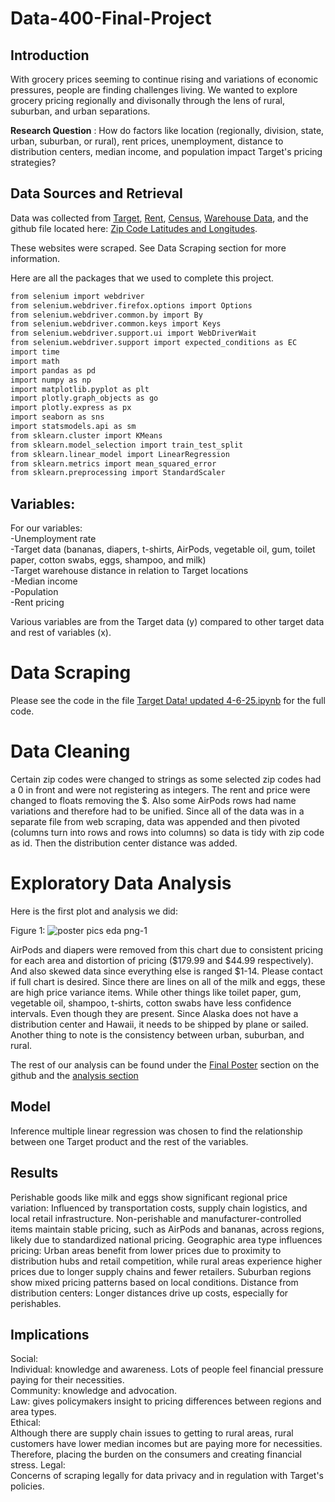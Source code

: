 # Data-400-Final-Project


## Introduction

With grocery prices seeming to continue rising and variations of economic pressures, people are finding challenges living. We wanted to explore grocery pricing regionally and divisonally through the lens of rural, suburban, and urban separations. 

**Research Question** : How do factors like location (regionally, division, state, urban, suburban, or rural), rent prices, unemployment, distance to distribution centers, median income, and population impact Target's pricing strategies? 


## Data Sources and Retrieval
Data was collected from [Target](https://target.com), [Rent](https://rentdata.org), [Census](https://census.gov), [Warehouse Data](https://warehouse.ninja/target-distribution-center-locations/), and the github file located here: [Zip Code Latitudes and Longitudes](https://gist.github.com/pramodpendyala/e5688b6a63d2983eac804bbaa1fd7cc0).


These websites were scraped. See Data Scraping section for more information. 


Here are all the packages that we used to complete this project. 
  ```sh
  from selenium import webdriver
  from selenium.webdriver.firefox.options import Options
  from selenium.webdriver.common.by import By
  from selenium.webdriver.common.keys import Keys
  from selenium.webdriver.support.ui import WebDriverWait
  from selenium.webdriver.support import expected_conditions as EC
  import time
  import math
  import pandas as pd
  import numpy as np
  import matplotlib.pyplot as plt
  import plotly.graph_objects as go
  import plotly.express as px
  import seaborn as sns
  import statsmodels.api as sm
  from sklearn.cluster import KMeans
  from sklearn.model_selection import train_test_split
  from sklearn.linear_model import LinearRegression
  from sklearn.metrics import mean_squared_error
  from sklearn.preprocessing import StandardScaler
  ```


## Variables: 
For our variables:  
-Unemployment rate  
-Target data (bananas, diapers, t-shirts, AirPods, vegetable oil, gum, toilet paper, cotton swabs, eggs, shampoo, and milk)  
-Target warehouse distance in relation to Target locations   
-Median income  
-Population  
-Rent pricing  

Various variables are from the Target data (y) compared to other target data and rest of variables (x). 


# Data Scraping
  Please see the code in the file [Target Data! updated 4-6-25.ipynb](https://github.com/oliviapetronio/Data-400-Final-Project/blob/main/Target%20Data!%20updated%204-6-25.ipynb) for the full code.

# Data Cleaning 
  Certain zip codes were changed to strings as some selected zip codes had a 0 in front and were not registering as integers. The rent and price were changed to floats removing the $. Also some AirPods rows had name variations and therefore had to be unified. Since all of the data was in a separate file from web scraping, data was appended and then pivoted (columns turn into rows and rows into columns) so data is tidy with zip code as id. Then the distribution center distance was added.

  
# Exploratory Data Analysis 
   Here is the first plot and analysis we did:

   Figure 1: 
 ![poster pics eda png-1](https://github.com/user-attachments/assets/7013ccc2-28a3-4721-9716-8bd5ac588986)

AirPods and diapers were removed from this chart due to consistent pricing for each area and distortion of pricing ($179.99 and $44.99 respectively). And also skewed data since everything else is ranged $1-14. Please contact if full chart is desired. Since there are lines on all of the milk and eggs, these are high price variance items. While other things like toilet paper, gum, vegetable oil, shampoo, t-shirts, cotton swabs have less confidence intervals. Even though they are present. Since Alaska does not have a distribution center and Hawaii, it needs to be shipped by plane or sailed. Another thing to note is the consistency between urban, suburban, and rural.

 
The rest of our analysis can be found under the [Final Poster](https://github.com/oliviapetronio/Data-400-Final-Project/blob/main/Final%20Poster.pdf) section on the github and the [analysis section]()

## Model
Inference multiple linear regression was chosen to find the relationship between one Target product and the rest of the variables. 



## Results

Perishable goods like milk and eggs show significant regional price variation: Influenced by transportation costs, supply chain logistics, and local retail infrastructure.
Non-perishable and manufacturer-controlled items maintain stable pricing, such as AirPods and bananas, across regions, likely due to standardized national pricing.
Geographic area type influences pricing: Urban areas benefit from lower prices due to proximity to distribution hubs and retail competition, while rural areas experience higher prices due to longer supply chains and fewer retailers. Suburban regions show mixed pricing patterns based on local conditions.
Distance from distribution centers: Longer distances drive up costs, especially for perishables.


## Implications

Social:   
Individual: knowledge and awareness. Lots of people feel financial pressure paying for their necessities.  
Community: knowledge and advocation.  
Law: gives policymakers insight to pricing differences between regions and area types.  
Ethical:   
Although there are supply chain issues to getting to rural areas, rural customers have lower median incomes but are paying more for necessities. Therefore, placing the burden on the consumers  and creating financial stress.
Legal:  
Concerns of scraping legally for data privacy and in regulation with Target's policies.   








 
